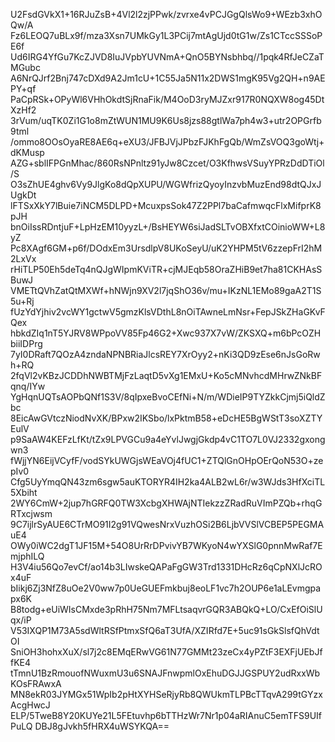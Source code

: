 U2FsdGVkX1+16RJuZsB+4Vl2l2zjPPwk/zvrxe4vPCJGgQlsWo9+WEzb3xhOQw/A
Fz6LEOQ7uBLx9f/mza3Xsn7UMkGy1L3PCij7mtAgUjd0tG1w/Zs1CTccSSSoPE6f
Ud6IRG4YfGu7KcZJVD8IuJVpbYUVNmA+QnO5BYNsbhbq//1pqk4RfJeCZaTMGubc
A6NrQJrf2Bnj747cDXd9A2Jm1cU+1C55Ja5N11x2DWS1mgK95Vg2QH+n9AEPY+qf
PaCpRSk+OPyWl6VHhOkdtSjRnaFik/M4OoD3ryMJZxr917R0NQXW8og45DtXzHf2
3rVum/uqTK0Zi1G1o8mZtWUN1MU9K6Us8jzs88gtlWa7ph4w3+utr2OPGrfb9tml
/ommo8OOsOyaRE8AE6q+eXU3/JFBJVjJPbzFJKhFgQb/WmZsVOQ3goWtj+dKMusp
AZG+sblIFPGnMhac/860RsNPnltz91yJw8Czcet/O3KfhwsVSuyYPRzDdDTiOl/S
O3sZhUE4ghv6Vy9JlgKo8dQpXUPU/WGWfrizQyoyInzvbMuzEnd98dtQJxJUgkDt
lFTSxXkY7lBuie7iNCM5DLPD+McuxpsSok47Z2PPl7baCafmwqcFlxMifprK8pJH
bnOiIssRDntjuF+LpHzEM10yyzL+/BsHEYW6siJadSLTvOBXfxtCOinioWW+L8yZ
Pc8XAgf6GM+p6f/DOdxEm3UrsdlpV8UKoSeyU/uK2YHPM5tV6zzepFrI2hM2LxVx
rHiTLP50Eh5deTq4nQJgWIpmKViTR+cjMJEqb58OraZHiB9et7ha81CKHAsSBuwJ
VMETtQVhZatQtMXWf+hNWjn9XV2l7jqShO36v/mu+IKzNL1EMo89gaA2T1S5u+Rj
fUzYdYjhiv2vcWY1gctwV5gmzKlsVDthL8nOiTAwneLmNsr+FepJSkZHaGKvFQex
hbkdZIq1nT5YJRV8WPpoVV85Fp46G2+Xwc937X7vW/ZKSXQ+m6bPcOZHbiiIDPrg
7yI0DRaft7QOzA4zndaNPNBRiaJlcsREY7XrOyy2+nKi3QD9zEse6nJsGoRwh+RQ
2fqVl2vKBzJCDDhNWBTMjFzLaqtD5vXg1EMxU+Ko5cMNvhcdMHrwZNkBFqnq/IYw
YgHqnUQTsAOPbQNf1S3V/8qIpxeBvoCEfNi+N/m/WDieIP9TYZkkCjmj5iQldZbc
8EicAwGVtczNiodNvXK/BPxw2IKSbo/lxPktmB58+eDcHE5BgWStT3soXZTYEulV
p9SaAW4KEFzLfKt/tZx9LPVGCu9a4eYvlJwgjGkdp4vC1TO7L0VJ2332gxongwn3
fWjjYN6EijVCyfF/vodSYkUWGjsWEaVOj4fUC1+ZTQlGnOHpOErQoN53O+zepIv0
Cfg5UyYmqQN43zm6sgw5auKTORYR4IH2ka4ALB2wL6r/w3WJds3HfXciTL5Xbiht
2WY6CmW+2jup7hGRFQ0TW3XcbgXHWAjNTIekzzZRadRuVImPZQb+rhqGRTxcjwsm
9C7ijlrSyAUE6CTrMO91I2g91VQwesNrxVuzhOSi2B6LjbVVSlVCBEP5PEGMAuE4
OWy0iWC2dgT1JF15M+54O8UrRrDPvivYB7WKyoN4wYXSlG0pnnMwRaf7EmjphILQ
H3V4iu56Qo7evCf/ao14b3LIwskeQAPaFgGW3Trd1331DHcRz6qCpNXlJcROx4uF
bIikj6Zj3NfZ8uOe2V0ww7p0UeGUEFmkbuj8eoLF1vc7h2OUP6e1aLEvmgpapx6K
B8todg+eUiWIsCMxde3pRhH75Nm7MFLtsaqvrGQR3ABQkQ+LO/CxEfOiSlUqx/iP
V53IXQP1M73A5sdWltRSfPtmxSfQ6aT3UfA/XZIRfd7E+5uc91sGkSlsfQhVdtOI
SniOH3hohxXuX/sl7j2c8EMqERwVG61N77GMMt23zeCx4yPZtF3EXFjUEbJffKE4
tTmnU1BzRmouofNWuxmU3u6SNAJFnwpmlOxEhuDGJJGSPUY2udRxxWbKOsFRAwxA
MN8ekR03JYMGx51WpIb2pHtXYHSeRjyRb8QWUkmTLPBcTTqvA299tGYzxAcgHwcJ
ELP/5TweB8Y20KUYe21L5FEtuvhp6bTTHzWr7Nr1p04aRIAnuC5emTFS9UIfPuLQ
DBJ8gJvkh5fHRX4uWSYKQA==
